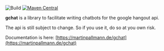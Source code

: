 ![Build](https://github.com/martinpallmann/gchat/workflows/Build/badge.svg)
[![Maven Central](https://img.shields.io/maven-central/v/de.martinpallmann.gchat/gchat-core_2.13.svg)](https://search.maven.org/search?q=g:de.martinpallmann.gchat)

**gchat** is a library to facilitate writing chatbots for the google hangout api.

The api is still subject to change. So if you use it, do so at you own risk.

Documentation is here: [https://martinpallmann.de/gchat](https://martinpallmann.de/gchat)